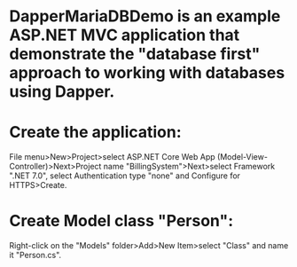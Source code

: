 # DapperMariaDBDemo is an example ASP.NET MVC application that demonstrate the "database first" approach to working with databases using Dapper.
# Create the application:
File menu>New>Project>select ASP.NET Core Web App (Model-View-Controller)>Next>Project name "BillingSystem">Next>select Framework ".NET 7.0", select Authentication type "none" and Configure for HTTPS>Create.
# Create Model class "Person":
Right-click on the "Models" folder>Add>New Item>select "Class" and name it "Person.cs".
